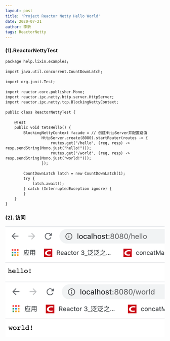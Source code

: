 ```yaml
---
layout: post
title: 'Project Reactor Netty Hello World'
date: 2020-07-21
author: 李新
tags: ReactorNetty
---
```


### (1).ReactorNettyTest
```
package help.lixin.examples;

import java.util.concurrent.CountDownLatch;

import org.junit.Test;

import reactor.core.publisher.Mono;
import reactor.ipc.netty.http.server.HttpServer;
import reactor.ipc.netty.tcp.BlockingNettyContext;

public class ReactorNettyTest {

	@Test
	public void tetsHello() {
		BlockingNettyContext facade = // 创建HttpServer并配置路由
                HttpServer.create(8080).startRouter(routes -> {
                    routes.get("/hello", (req, resp) -> resp.sendString(Mono.just("hello!")));
                    routes.get("/world", (req, resp) -> resp.sendString(Mono.just("world!")));
                });
              
		CountDownLatch latch = new CountDownLatch(1);
		try {
			latch.await();
		} catch (InterruptedException ignore) {
		}
	}
}
```
### (2). 访问
!["hello"](/assets/project-reactory-netty/imgs/reactory-netty-hello.png)
!["world"](/assets/project-reactory-netty/imgs/reactory-netty-world.png)